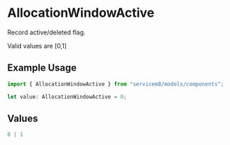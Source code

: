 # AllocationWindowActive

Record active/deleted flag. 

Valid values are [0,1]

## Example Usage

```typescript
import { AllocationWindowActive } from "servicem8/models/components";

let value: AllocationWindowActive = 0;
```

## Values

```typescript
0 | 1
```